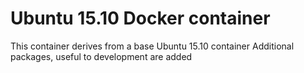 # Ubuntu 15.10 Docker container

This container derives from a base Ubuntu 15.10 container
Additional packages, useful to development are added
